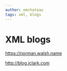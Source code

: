 ```yaml
---
author: emchateau
tags: xml, blogs
---
```


# XML blogs

https://norman.walsh.name

http://blog.jclark.com